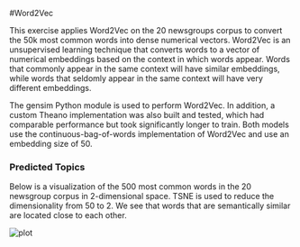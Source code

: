 #Word2Vec

This exercise applies Word2Vec on the 20 newsgroups corpus to convert the 50k most common words into
dense numerical vectors. Word2Vec is an unsupervised learning technique that converts words to a vector
of numerical embeddings based on the context in which words appear. Words that commonly appear
in the same context will have similar embeddings, while words that seldomly appear in the same
context will have very different embeddings.

The gensim Python module is used to perform Word2Vec. In addition, a custom Theano implementation was
also built and tested, which had comparable performance but took significantly longer to train. Both models use
the continuous-bag-of-words implementation of Word2Vec and use an embedding size of 50.

### Predicted Topics

Below is a visualization of the 500 most common words in the 20 newsgroup corpus in 2-dimensional space. 
TSNE is used to reduce the dimensionality from 50 to 2. We see that words that are semantically similar
are located close to each other.

![plot](https://github.com/iamshang1/Projects/blob/master/Basic_ML/Word2Vec/plot.png)